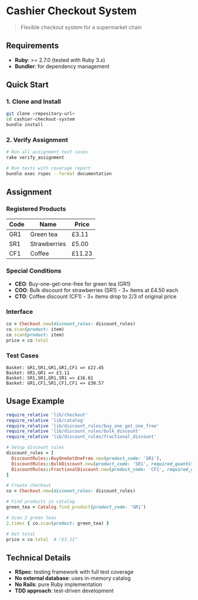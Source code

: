 # Cashier Checkout System

> Flexible checkout system for a supermarket chain

## Requirements

- **Ruby**: >= 2.7.0 (tested with Ruby 3.x)
- **Bundler**: for dependency management

## Quick Start

### 1. Clone and Install
```bash
git clone <repository-url>
cd cashier-checkout-system
bundle install
```

### 2. Verify Assignment
```bash
# Run all assignment test cases
rake verify_assignment

# Run tests with coverage report
bundle exec rspec --format documentation
```

## Assignment

### Registered Products
| Code | Name | Price |
|------|------|-------|
| GR1 | Green tea | £3.11 |
| SR1 | Strawberries | £5.00 |
| CF1 | Coffee | £11.23 |

### Special Conditions
- **CEO**: Buy-one-get-one-free for green tea (GR1)
- **COO**: Bulk discount for strawberries (SR1) - 3+ items at £4.50 each
- **CTO**: Coffee discount (CF1) - 3+ items drop to 2/3 of original price

### Interface
```ruby
co = Checkout.new(discount_rules: discount_rules)
co.scan(product: item)
co.scan(product: item)
price = co.total
```

### Test Cases
```
Basket: GR1,SR1,GR1,GR1,CF1 => £22.45
Basket: GR1,GR1 => £3.11
Basket: SR1,SR1,GR1,SR1 => £16.61
Basket: GR1,CF1,SR1,CF1,CF1 => £30.57
```

## Usage Example

```ruby
require_relative 'lib/checkout'
require_relative 'lib/catalog'
require_relative 'lib/discount_rules/buy_one_get_one_free'
require_relative 'lib/discount_rules/bulk_discount'
require_relative 'lib/discount_rules/fractional_discount'

# Setup discount rules
discount_rules = [
  DiscountRules::BuyOneGetOneFree.new(product_code: 'GR1'),
  DiscountRules::BulkDiscount.new(product_code: 'SR1', required_quantity: 3, discounted_amount: 450),
  DiscountRules::FractionalDiscount.new(product_code: 'CF1', required_quantity: 3, numerator: 2, denominator: 3)
]

# Create checkout
co = Checkout.new(discount_rules: discount_rules)

# Find products in catalog
green_tea = Catalog.find_product(product_code: 'GR1')

# Scan 2 green teas
2.times { co.scan(product: green_tea) }

# Get total
price = co.total  # "£3.11"
```

## Technical Details

- **RSpec**: testing framework with full test coverage
- **No external database**: uses in-memory catalog
- **No Rails**: pure Ruby implementation
- **TDD approach**: test-driven development